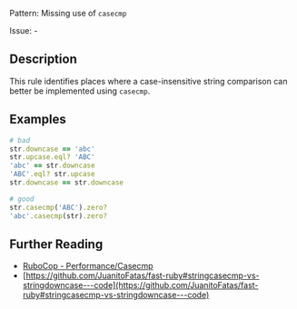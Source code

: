 Pattern: Missing use of `casecmp`

Issue: -

## Description

This rule identifies places where a case-insensitive string comparison can better be implemented using `casecmp`.

## Examples

```ruby
# bad
str.downcase == 'abc'
str.upcase.eql? 'ABC'
'abc' == str.downcase
'ABC'.eql? str.upcase
str.downcase == str.downcase

# good
str.casecmp('ABC').zero?
'abc'.casecmp(str).zero?
```

## Further Reading

* [RuboCop - Performance/Casecmp](https://rubocop.readthedocs.io/en/latest/cops_performance/#performancecasecmp)
* [https://github.com/JuanitoFatas/fast-ruby#stringcasecmp-vs-stringdowncase---code](https://github.com/JuanitoFatas/fast-ruby#stringcasecmp-vs-stringdowncase---code)
